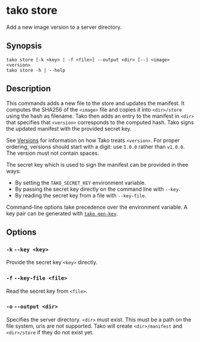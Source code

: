 # tako store

Add a new image version to a server directory.

## Synopsis

    tako store [-k <key> | -f <file>] --output <dir> [--] <image> <version>
    tako store -h | --help

## Description

This commands adds a new file to the store and updates the manifest. It computes
the SHA256 of the `<image>` file and copies it into `<dir>/store` using the hash
as filename. Tako then adds an entry to the manifest in `<dir>` that specifies
that `<version>` corresponds to the computed hash. Tako signs the updated
manifest with the provided secret key.

See [Versions](versions.md) for information on how Tako treats `<version>`. For
proper ordering, versions should start with a digit: use `1.0.0` rather than
`v1.0.0`. The version must not contain spaces.
<!-- TODO: This is not actually verified and would corrupt the manifest. -->

The secret key which is used to sign the manifest can be provided in thee ways:

 * By setting the `TAKO_SECRET_KEY` environment variable.
 * By passing the secret key directly on the command line with `--key`.
 * By reading the secret key from a file with `--key-file`.

Command-line options take precedence over the environment variable. A key pair
can be generated with [`tako gen-key`](tako-gen-key.md).

## Options

### `-k` `--key <key>`

Provide the secret key `<key>` directly.

### `-f` `--key-file <file>`

Read the secret key from `<file>`.

### `-o` `--output <dir>`

Specifies the server directory. `<dir>` must exist. This must be a path on the
file system, uris are not supported. Tako will create `<dir>/manifest` and
`<dir>/store` if they do not exist yet.
